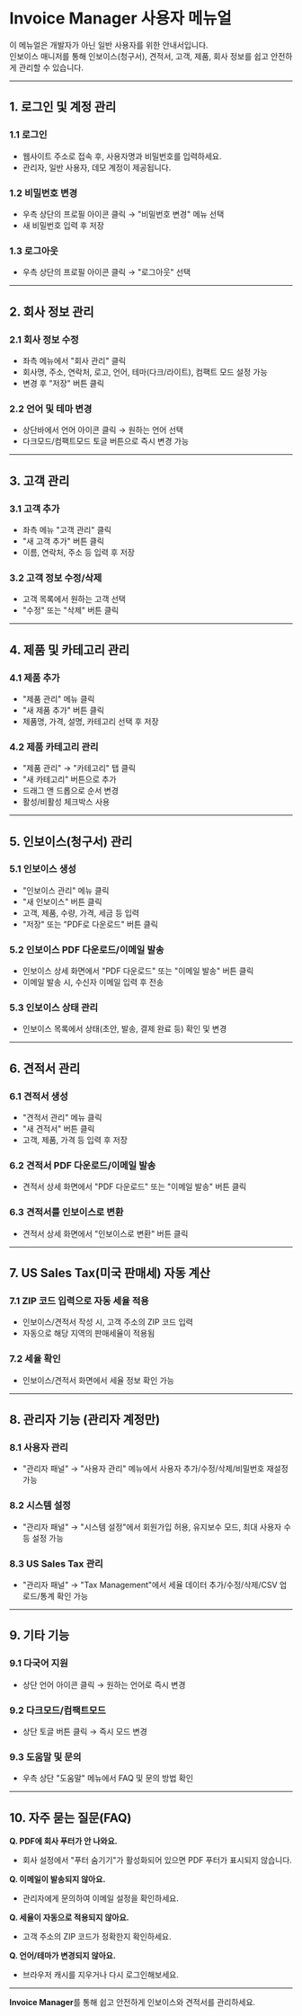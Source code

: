 # Invoice Manager 사용자 메뉴얼

이 메뉴얼은 개발자가 아닌 일반 사용자를 위한 안내서입니다.  
인보이스 매니저를 통해 인보이스(청구서), 견적서, 고객, 제품, 회사 정보를 쉽고 안전하게 관리할 수 있습니다.

---

## 1. 로그인 및 계정 관리

### 1.1 로그인

- 웹사이트 주소로 접속 후, 사용자명과 비밀번호를 입력하세요.
- 관리자, 일반 사용자, 데모 계정이 제공됩니다.

### 1.2 비밀번호 변경

- 우측 상단의 프로필 아이콘 클릭 → "비밀번호 변경" 메뉴 선택
- 새 비밀번호 입력 후 저장

### 1.3 로그아웃

- 우측 상단의 프로필 아이콘 클릭 → "로그아웃" 선택

---

## 2. 회사 정보 관리

### 2.1 회사 정보 수정

- 좌측 메뉴에서 "회사 관리" 클릭
- 회사명, 주소, 연락처, 로고, 언어, 테마(다크/라이트), 컴팩트 모드 설정 가능
- 변경 후 "저장" 버튼 클릭

### 2.2 언어 및 테마 변경

- 상단바에서 언어 아이콘 클릭 → 원하는 언어 선택
- 다크모드/컴팩트모드 토글 버튼으로 즉시 변경 가능

---

## 3. 고객 관리

### 3.1 고객 추가

- 좌측 메뉴 "고객 관리" 클릭
- "새 고객 추가" 버튼 클릭
- 이름, 연락처, 주소 등 입력 후 저장

### 3.2 고객 정보 수정/삭제

- 고객 목록에서 원하는 고객 선택
- "수정" 또는 "삭제" 버튼 클릭

---

## 4. 제품 및 카테고리 관리

### 4.1 제품 추가

- "제품 관리" 메뉴 클릭
- "새 제품 추가" 버튼 클릭
- 제품명, 가격, 설명, 카테고리 선택 후 저장

### 4.2 제품 카테고리 관리

- "제품 관리" → "카테고리" 탭 클릭
- "새 카테고리" 버튼으로 추가
- 드래그 앤 드롭으로 순서 변경
- 활성/비활성 체크박스 사용

---

## 5. 인보이스(청구서) 관리

### 5.1 인보이스 생성

- "인보이스 관리" 메뉴 클릭
- "새 인보이스" 버튼 클릭
- 고객, 제품, 수량, 가격, 세금 등 입력
- "저장" 또는 "PDF로 다운로드" 버튼 클릭

### 5.2 인보이스 PDF 다운로드/이메일 발송

- 인보이스 상세 화면에서 "PDF 다운로드" 또는 "이메일 발송" 버튼 클릭
- 이메일 발송 시, 수신자 이메일 입력 후 전송

### 5.3 인보이스 상태 관리

- 인보이스 목록에서 상태(초안, 발송, 결제 완료 등) 확인 및 변경

---

## 6. 견적서 관리

### 6.1 견적서 생성

- "견적서 관리" 메뉴 클릭
- "새 견적서" 버튼 클릭
- 고객, 제품, 가격 등 입력 후 저장

### 6.2 견적서 PDF 다운로드/이메일 발송

- 견적서 상세 화면에서 "PDF 다운로드" 또는 "이메일 발송" 버튼 클릭

### 6.3 견적서를 인보이스로 변환

- 견적서 상세 화면에서 "인보이스로 변환" 버튼 클릭

---

## 7. US Sales Tax(미국 판매세) 자동 계산

### 7.1 ZIP 코드 입력으로 자동 세율 적용

- 인보이스/견적서 작성 시, 고객 주소의 ZIP 코드 입력
- 자동으로 해당 지역의 판매세율이 적용됨

### 7.2 세율 확인

- 인보이스/견적서 화면에서 세율 정보 확인 가능

---

## 8. 관리자 기능 (관리자 계정만)

### 8.1 사용자 관리

- "관리자 패널" → "사용자 관리" 메뉴에서 사용자 추가/수정/삭제/비밀번호 재설정 가능

### 8.2 시스템 설정

- "관리자 패널" → "시스템 설정"에서 회원가입 허용, 유지보수 모드, 최대 사용자 수 등 설정 가능

### 8.3 US Sales Tax 관리

- "관리자 패널" → "Tax Management"에서 세율 데이터 추가/수정/삭제/CSV 업로드/통계 확인 가능

---

## 9. 기타 기능

### 9.1 다국어 지원

- 상단 언어 아이콘 클릭 → 원하는 언어로 즉시 변경

### 9.2 다크모드/컴팩트모드

- 상단 토글 버튼 클릭 → 즉시 모드 변경

### 9.3 도움말 및 문의

- 우측 상단 "도움말" 메뉴에서 FAQ 및 문의 방법 확인

---

## 10. 자주 묻는 질문(FAQ)

**Q. PDF에 회사 푸터가 안 나와요.**

- 회사 설정에서 "푸터 숨기기"가 활성화되어 있으면 PDF 푸터가 표시되지 않습니다.

**Q. 이메일이 발송되지 않아요.**

- 관리자에게 문의하여 이메일 설정을 확인하세요.

**Q. 세율이 자동으로 적용되지 않아요.**

- 고객 주소의 ZIP 코드가 정확한지 확인하세요.

**Q. 언어/테마가 변경되지 않아요.**

- 브라우저 캐시를 지우거나 다시 로그인해보세요.

---

**Invoice Manager**를 통해 쉽고 안전하게 인보이스와 견적서를 관리하세요.

